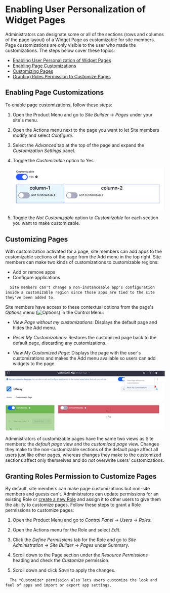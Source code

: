 # Enabling User Personalization of Widget Pages

Administrators can designate some or all of the sections (rows and columns of the page layout) of a Widget Page as customizable for site members. Page customizations are only visible to the user who made the customizations. The steps below cover these topics:

  - [Enabling User Personalization of Widget Pages](#enabling-user-personalization-of-widget-pages)
  - [Enabling Page Customizations](#enabling-page-customizations)
  - [Customizing Pages](#customizing-pages)
  - [Granting Roles Permission to Customize Pages](#granting-roles-permission-to-customize-pages)

## Enabling Page Customizations

To enable page customizations, follow these steps:

1. Open the Product Menu and go to *Site Builder* &rarr; *Pages* under your site's menu.

1. Open the Actions menu next to the page you want to let Site members modify and select *Configure*.

1. Select the *Advanced* tab at the top of the page and expand the *Customization Settings* panel.

1. Toggle the *Customizable* option to Yes.

    ![To enable page customizations, click on the Configure Page button next to the page, expand the Customization Settings area, and click on the Customizable button.](./personalizing-pages/images/01.png)

1. Toggle the *Not Customizable* option to *Customizable* for each section you want to make customizable.

## Customizing Pages

With customization activated for a page, site members can add apps to the customizable sections of the page from the Add menu in the top right. Site members can make two kinds of customizations to customizable regions:

* Add or remove apps
* Configure applications

```{note}
  Site members can't change a non-instanceable app's configuration inside a customizable region since those apps are tied to the site they've been added to.
```

Site members have access to these contextual options from the page's *Options* menu (![Options](../../../../images/icon-options.png)) in the Control Menu:

* *View Page without my customizations*: Displays the default page and hides the Add menu.

* *Reset My Customizations*: Restores the customized page back to the default page, discarding any customizations.

* *View My Customized Page*: Displays the page with the user's customizations and makes the Add menu available so users can add widgets to the page.

![Customizable areas are highlighted green when organizing apps on the page.](./personalizing-pages/images/02.png)

Administrators of customizable pages have the same two views as Site members: the *default page* view and the *customized page* view. Changes they make to the non-customizable sections of the default page affect all users just like other pages, whereas changes they make to the customized sections affect only themselves and do *not* overwrite users' customizations.

## Granting Roles Permission to Customize Pages

By default, site members can make page customizations but non-site members and guests can't. Administrators can update permissions for an existing Role or [create a new Role](../../../../users-and-permissions/roles-and-permissions/README.md) and assign it to other users to give them the ability to customize pages. Follow these steps to grant a Role permissions to customize pages:

1. Open the Product Menu and go to *Control Panel* &rarr; *Users* &rarr; *Roles*.

1. Open the Actions menu for the Role and select *Edit*.

1. Click the *Define Permissions* tab for the Role and go to *Site Administration* &rarr; *Site Builder* &rarr; *Pages* under Summary.

1. Scroll down to the Page section under the *Resource Permissions* heading and check the *Customize* permission.

1. Scroll down and click *Save* to apply the changes.

```{note}
  The *Customize* permission also lets users customize the look and feel of apps and import or export app settings.
```